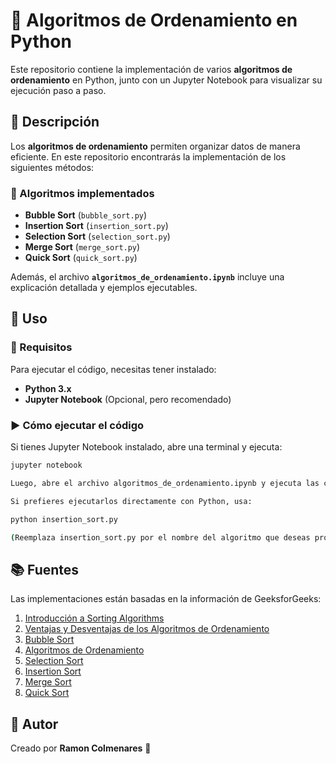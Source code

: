 # 📌 Algoritmos de Ordenamiento en Python

Este repositorio contiene la implementación de varios **algoritmos de ordenamiento** en Python, junto con un Jupyter Notebook para visualizar su ejecución paso a paso.

## 📖 Descripción

Los **algoritmos de ordenamiento** permiten organizar datos de manera eficiente. En este repositorio encontrarás la implementación de los siguientes métodos:

### 🔹 Algoritmos implementados

- **Bubble Sort** (`bubble_sort.py`)
- **Insertion Sort** (`insertion_sort.py`)
- **Selection Sort** (`selection_sort.py`)
- **Merge Sort** (`merge_sort.py`)
- **Quick Sort** (`quick_sort.py`)

Además, el archivo **`algoritmos_de_ordenamiento.ipynb`** incluye una explicación detallada y ejemplos ejecutables.

## 🚀 Uso

### 📌 Requisitos

Para ejecutar el código, necesitas tener instalado:

- **Python 3.x**
- **Jupyter Notebook** (Opcional, pero recomendado)

### ▶️ Cómo ejecutar el código

Si tienes Jupyter Notebook instalado, abre una terminal y ejecuta:

```sh
jupyter notebook

Luego, abre el archivo algoritmos_de_ordenamiento.ipynb y ejecuta las celdas.

Si prefieres ejecutarlos directamente con Python, usa:

python insertion_sort.py

(Reemplaza insertion_sort.py por el nombre del algoritmo que deseas probar).
```

## 📚 Fuentes

Las implementaciones están basadas en la información de GeeksforGeeks:
1. [Introducción a Sorting Algorithms](https://www.geeksforgeeks.org/introduction-to-sorting-algorithm/)
2. [Ventajas y Desventajas de los Algoritmos de Ordenamiento](https://www.geeksforgeeks.org/applications-advantages-and-disadvantages-of-sorting-algorithm/)
3. [Bubble Sort](https://www.geeksforgeeks.org/bubble-sort-algorithm/)
4. [Algoritmos de Ordenamiento](https://www.geeksforgeeks.org/sorting-algorithms/)
5. [Selection Sort](https://www.geeksforgeeks.org/selection-sort-algorithm-2/)
6. [Insertion Sort](https://www.geeksforgeeks.org/insertion-sort-algorithm/)
7. [Merge Sort](https://www.geeksforgeeks.org/merge-sort/)
8. [Quick Sort](https://www.geeksforgeeks.org/quick-sort-algorithm/)

## 📌 Autor

Creado por **Ramon Colmenares** 🚀
